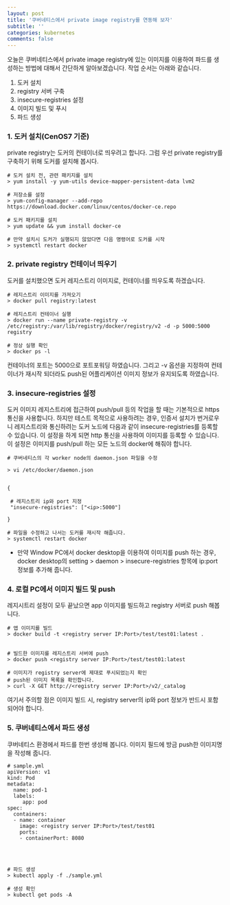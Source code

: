 ```yaml
---
layout: post
title: '쿠버네티스에서 private image registry를 연동해 보자'
subtitle: ''
categories: kubernetes
comments: false
---
```


오늘은 쿠버네티스에서 private image registry에 있는 이미지를 이용하여 파드를 생성하는 방법에 대해서 간단하게 알아보겠습니다. 작업 순서는 아래와 같습니다. 

1. 도커 설치  
2. registry 서버 구축  
3. insecure-registries 설정  
4. 이미지 빌드 및 푸시  
5. 파드 생성  

### 1. 도커 설치(CenOS7 기준) 
private registry는 도커의 컨테이너로 띄우려고 합니다. 그럼 우선 private registry를 구축하기 위해 도커를 설치해 봅시다. 
```
# 도커 설치 전, 관련 패키지를 설치
> yum install -y yum-utils device-mapper-persistent-data lvm2 

# 저장소를 설정
> yum-config-manager --add-repo https://download.docker.com/linux/centos/docker-ce.repo

# 도커 패키지를 설치
> yum update && yum install docker-ce

# 만약 설치시 도커가 실행되지 않았다면 다음 명령어로 도커를 시작
> systemctl restart docker
```

### 2. private registry 컨테이너 띄우기 
도커를 설치했으면 도커 레지스트리 이미지로, 컨테이너를 띄우도록 하겠습니다.
```
# 레지스트리 이미지를 가져오기
> docker pull registry:latest

# 레지스트리 컨테이너 실행
> docker run --name private-registry -v /etc/registry:/var/lib/registry/docker/registry/v2 -d -p 5000:5000 registry

# 정상 실행 확인
> docker ps -l
```
컨테이너의 포트는 5000으로 포트포워딩 하였습니다. 그리고 -v 옵션을 지정하여 컨테이너가 재시작 되더라도 push된 어플리케이션 이미지 정보가 유지되도록 하였습니다.  

### 3. insecure-registries 설정
도커 이미지 레지스트리에 접근하여 push/pull 등의 작업을 할 때는 기본적으로 https 통신을 사용합니다. 하지만 테스트 목적으로 사용하려는 경우, 인증서 설치가 번거로우니 레지스트리와 통신하려는 도커 노드에 다음과 같이 insecure-registries를 등록할 수 있습니다. 이 설정을 하게 되면 http 통신을 사용하여 이미지를 등록할 수 있습니다. 이 설정은 이미지를 push/pull 하는 모든 노드의 docker에 해줘야 합니다. 
```
# 쿠버네티스의 각 worker node의 daemon.json 파일을 수정

> vi /etc/docker/daemon.json


{

 # 레지스트리 ip와 port 지정
 "insecure-registries": ["<ip>:5000"] 

}

# 파일을 수정하고 나서는 도커를 재시작 해줍니다.
> systemctl restart docker
```

* 만약 Window PC에서 docker desktop을 이용하여 이미지를 push 하는 경우, docker desktop의 setting > daemon > insecure-registries 항목에 ip:port 정보를 추가해 줍니다. 

### 4. 로컬 PC에서 이미지 빌드 및 push 
레지시트리 설정이 모두 끝났으면 app 이미지를 빌드하고 registry 서버로 push 해봅니다. 
```
# 앱 이미지를 빌드 
> docker build -t <registry server IP:Port>/test/test01:latest .


# 빌드한 이미지를 레지스트리 서버에 push
> docker push <registry server IP:Port>/test/test01:latest

# 이미지가 registry server에 제대로 푸시되었는지 확인
# push된 이미지 목록을 확인합니다.  
> curl -X GET http://<registry server IP:Port>/v2/_catalog 
```
여기서 주의할 점은 이미지 빌드 시, registry server의 ip와 port 정보가 반드시 포함되어야 합니다. 

### 5. 쿠버네티스에서 파드 생성 
쿠버네티스 환경에서 파드를 한번 생성해 봅니다. 이미지 필드에 방금 push한 이미지명을 작성해 줍니다. 
```
# sample.yml
apiVersion: v1
kind: Pod
metadata:
  name: pod-1
  labels:
     app: pod
spec:
  containers:
  - name: container
    image: <registry server IP:Port>/test/test01
    ports:
    - containerPort: 8080




# 파드 생성
> kubectl apply -f ./sample.yml

# 생성 확인
> kubectl get pods -A
```
